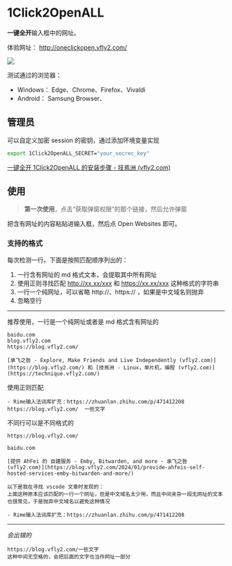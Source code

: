 # 1Click2OpenALL

**一键全开**输入框中的网址。

体验网址： http://oneclickopen.vfly2.com/

![](https://ib.ahfei.blog:443/imagesbed/1Click2OpenALL-show-how-24-03-27.webp)

测试通过的浏览器：
- Windows： Edge、Chrome、Firefox、Vivaldi
- Android： Samsung Browser、


## 管理员

可以自定义加密 session 的密钥，通过添加环境变量实现

```sh
export 1Click2OpenALL_SECRET="your_secrec_key"
```

[一键全开 1Click2OpenALL 的安装步骤 - 技焉洲 (vfly2.com)](https://technique.vfly2.com/2024/03/deployment-process-1click2openall/)


## 使用

> **第一次使用**，点击“获取弹窗权限”的那个链接，然后允许弹窗

把含有网址的内容粘贴进输入框，然后点 Open Websites 即可。


### 支持的格式


每次检测一行。下面是按照匹配顺序列出的：
1. 一行含有网址的 md 格式文本，会提取其中所有网址
2. 使用正则寻找匹配 http://xx.xx/xxx 和 https://xx.xx/xxx 这种格式的字符串
3. 一行一个纯网址，可以省略 http://、https:// ，如果是中文域名则抛弃
4. 忽略空行

---

推荐使用，一行是一个纯网址或者是 md 格式含有网址的

```
baidu.com
blog.vfly2.com
https://blog.vfly2.com/
```


```
[承飞之咎 - Explore, Make Friends and Live Independently (vfly2.com)](https://blog.vfly2.com/) 和 [技焉洲 - Linux，单片机，编程 (vfly2.com)](https://technique.vfly2.com/)
```


使用正则匹配

```
- Rime输入法词库扩充：https://zhuanlan.zhihu.com/p/471412208
https://blog.vfly2.com/  一些文字
```

不同行可以是不同格式的


```
https://blog.vfly2.com/

baidu.com

[提供 AhFei 的 自建服务 - Emby, Bitwarden, and more - 承飞之咎 (vfly2.com)](https://blog.vfly2.com/2024/01/provide-ahfeis-self-hosted-services-emby-bitwarden-and-more/)

以下是我在寻找 vscode 文章时发现的： 
上面这种原本应该匹配的一行一个网址，但是中文域名太少用，而且中间夹杂一段无网址的文本也很常见，于是抛弃中文域名以避免这种情况

- Rime输入法词库扩充：https://zhuanlan.zhihu.com/p/471412208
```

---

*会出错的*

```
https://blog.vfly2.com/一些文字
这种中间无空格的，会把后面的文字也当作网址一部分
```